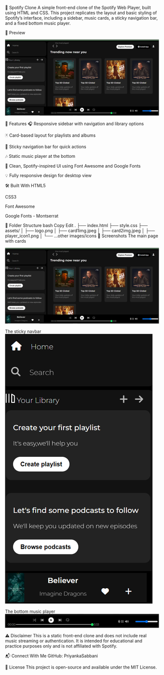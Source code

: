 🎵 Spotify Clone
A simple front-end clone of the Spotify Web Player, built using HTML and CSS. This project replicates the layout and basic styling of Spotify’s interface, including a sidebar, music cards, a sticky navigation bar, and a fixed bottom music player.

📸 Preview

![alt text](image.png)

🚀 Features
🎧 Responsive sidebar with navigation and library options

🃏 Card-based layout for playlists and albums

📌 Sticky navigation bar for quick actions

🎶 Static music player at the bottom

💅 Clean, Spotify-inspired UI using Font Awesome and Google Fonts

💡 Fully responsive design for desktop view

🛠️ Built With
HTML5

CSS3

Font Awesome

Google Fonts - Montserrat

📂 Folder Structure
bash
Copy
Edit
.
├── index.html
├── style.css
├── assets/
│   ├── logo.png
│   ├── card1img.jpeg
│   ├── card2img.jpeg
│   ├── player_icon1.png
│   └── ...other images/icons
📸 Screenshots
The main page with cards

![alt text](image-1.png)

The sticky navbar
![alt text](image-2.png)

The bottom music player
![alt text](image-3.png)

⚠️ Disclaimer
This is a static front-end clone and does not include real music streaming or authentication. It is intended for educational and practice purposes only and is not affiliated with Spotify.

📬 Connect With Me
GitHub: PriyankaSabbani


📝 License
This project is open-source and available under the MIT License.

